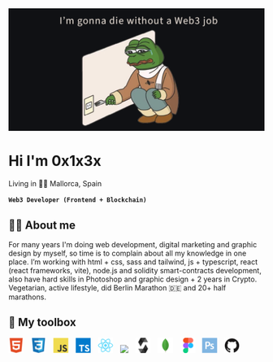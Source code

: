 <img src="https://github.com/0x1x3x/0x1x3x/blob/main/gitbackground.png"/>

<h1>Hi I'm 0x1x3x</h1>
<p>Living in 🌊🌴 Mallorca, Spain</p>

**`Web3 Developer (Frontend + Blockchain)`**

<h2>👋🏼 About me</h2>

<p>For many years I'm doing web development, digital marketing and graphic
design by myself, so time is to complain about all my knowledge in one place.
I’m working with html + css, sass and tailwind, js + typescript, react (react
frameworks, vite), node.js and solidity smart-contracts development, also have
hard skills in Photoshop and graphic design + 2 years in Crypto. Vegetarian,
active lifestyle, did Berlin Marathon 🇩🇪 and 20+ half marathons.</p>

<h2>🧰 My toolbox</h2>

<div>
  <img width="30px" style="padding-right:10px"
    src="https://raw.githubusercontent.com/devicons/devicon/1119b9f84c0290e0f0b38982099a2bd027a48bf1/icons/html5/html5-plain.svg"
  />
  <img width="30px" style="padding-right:10px"
    src="https://raw.githubusercontent.com/devicons/devicon/1119b9f84c0290e0f0b38982099a2bd027a48bf1/icons/css3/css3-original.svg"
  />
  <img width="30px" style="padding-right:10px"
    src="https://raw.githubusercontent.com/devicons/devicon/1119b9f84c0290e0f0b38982099a2bd027a48bf1/icons/javascript/javascript-original.svg"
  />
  <img width="30px" style="padding-right:10px"
    src="https://raw.githubusercontent.com/devicons/devicon/1119b9f84c0290e0f0b38982099a2bd027a48bf1/icons/typescript/typescript-original.svg"
  />
  <img width="30px" style="padding-right:10px"
    src="https://raw.githubusercontent.com/devicons/devicon/1119b9f84c0290e0f0b38982099a2bd027a48bf1/icons/react/react-original.svg"
  />
  <img width="30px" style="padding-right:10px"
    src="https://github.com/CyrisXD/CyrisXD/raw/master/assets/TailwindCSS.png"
  />
  <img width="30px" style="padding-right:10px"
    src="https://raw.githubusercontent.com/devicons/devicon/1119b9f84c0290e0f0b38982099a2bd027a48bf1/icons/solidity/solidity-original.svg"
  />
  <img width="30px" style="padding-right:10px"
    src="https://raw.githubusercontent.com/devicons/devicon/1119b9f84c0290e0f0b38982099a2bd027a48bf1/icons/mongodb/mongodb-original.svg"
  />
  <img width="30px" style="padding-right:10px"
    src="https://raw.githubusercontent.com/devicons/devicon/1119b9f84c0290e0f0b38982099a2bd027a48bf1/icons/figma/figma-original.svg"
  />
  <img width="30px" style="padding-right:10px"
    src="https://raw.githubusercontent.com/devicons/devicon/1119b9f84c0290e0f0b38982099a2bd027a48bf1/icons/photoshop/photoshop-plain.svg"
  />
  <img width="30px" style="padding-right:10px" src="https://raw.githubusercontent.com/devicons/devicon/1119b9f84c0290e0f0b38982099a2bd027a48bf1/icons/github/github-original.svg" />
</div>
